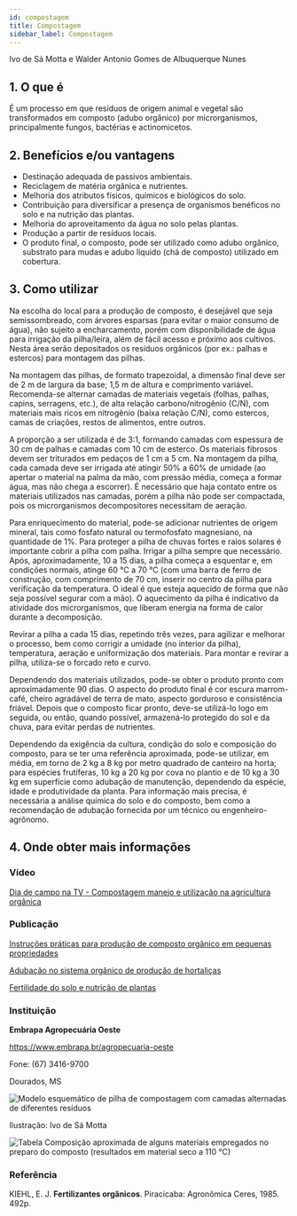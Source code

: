 ```yaml
---
id: compostagem
title: Compostagem
sidebar_label: Compostagem
---
```


<div className="center-textArticle">Ivo de Sá Motta e Walder Antonio Gomes de Albuquerque Nunes</div>

## **1. O que é**

É um processo em que resíduos de origem animal e vegetal são
transformados em composto (adubo orgânico) por
microrganismos, principalmente fungos, bactérias e
actinomicetos.

## **2. Benefícios e/ou vantagens**

- Destinação adequada de passivos ambientais.
- Reciclagem de matéria orgânica e nutrientes.
- Melhoria dos atributos físicos, químicos e biológicos do solo.
- Contribuição para diversificar a presença de organismos
  benéficos no solo e na nutrição das plantas.
- Melhoria do aproveitamento da água no solo pelas plantas.
- Produção a partir de resíduos locais.
- O produto final, o composto, pode ser utilizado como adubo
  orgânico, substrato para mudas e adubo líquido (chá de
  composto) utilizado em cobertura.

## **3. Como utilizar**

Na escolha do local para a produção de composto, é desejável
que seja semissombreado, com árvores esparsas (para evitar o
maior consumo de água), não sujeito a encharcamento, porém
com disponibilidade de água para irrigação da pilha/leira, além
de fácil acesso e próximo aos cultivos. Nesta área serão
depositados os resíduos orgânicos (por ex.: palhas e estercos)
para montagem das pilhas.

Na montagem das pilhas, de formato trapezoidal, a dimensão
final deve ser de 2 m de largura da base; 1,5 m de altura e
comprimento variável. Recomenda-se alternar camadas de
materiais vegetais (folhas, palhas, capins, serragens, etc.), de
alta relação carbono/nitrogênio (C/N), com materiais mais ricos
em nitrogênio (baixa relação C/N), como estercos, camas de
criações, restos de alimentos, entre outros.

A proporção a ser utilizada é de 3:1, formando camadas com
espessura de 30 cm de palhas e camadas com 10 cm de esterco.
Os materiais fibrosos devem ser triturados em pedaços de 1 cm a
5 cm. Na montagem da pilha, cada camada deve ser irrigada até
atingir 50% a 60% de umidade (ao apertar o material na palma da
mão, com pressão média, começa a formar água, mas não chega
a escorrer). É necessário que haja contato entre os materiais
utilizados nas camadas, porém a pilha não pode ser
compactada, pois os microrganismos decompositores
necessitam de aeração.

Para enriquecimento do material, pode-se adicionar nutrientes
de origem mineral, tais como fosfato natural ou termofosfato
magnesiano, na quantidade de 1%. Para proteger a pilha de
chuvas fortes e raios solares é importante cobrir a pilha com
palha. Irrigar a pilha sempre que necessário. Após,
aproximadamente, 10 a 15 dias, a pilha começa a esquentar e,
em condições normais, atinge 60 °C a 70 °C (com uma barra de
ferro de construção, com comprimento de 70 cm, inserir no
centro da pilha para verificação da temperatura. O ideal é que
esteja aquecido de forma que não seja possível segurar com a
mão). O aquecimento da pilha é indicativo da atividade dos
microrganismos, que liberam energia na forma de calor durante a
decomposição.

Revirar a pilha a cada 15 dias, repetindo três vezes, para agilizar
e melhorar o processo, bem como corrigir a umidade (no interior
da pilha), temperatura, aeração e uniformização dos materiais.
Para montar e revirar a pilha, utiliza-se o forcado reto e curvo.

Dependendo dos materiais utilizados, pode-se obter o produto
pronto com aproximadamente 90 dias. O aspecto do produto final
é cor escura marrom-café, cheiro agradável de terra de mato,
aspecto gorduroso e consistência friável. Depois que o composto
ficar pronto, deve-se utilizá-lo logo em seguida, ou então, quando
possível, armazená-lo protegido do sol e da chuva, para evitar
perdas de nutrientes.

Dependendo da exigência da cultura, condição do solo e
composição do composto, para se ter uma referência
aproximada, pode-se utilizar, em média, em torno de 2 kg a 8 kg
por metro quadrado de canteiro na horta; para espécies
frutíferas, 10 kg a 20 kg por cova no plantio e de 10 kg a 30 kg em
superfície como adubação de manutenção, dependendo da
espécie, idade e produtividade da planta. Para informação mais
precisa, é necessária a análise química do solo e do composto,
bem como a recomendação de adubação fornecida por um
técnico ou engenheiro-agrônomo.

## **4. Onde obter mais informações**

### Vídeo

[Dia de campo na TV - Compostagem manejo e utilização na agricultura orgânica](https://youtu.be/dp8L1yTK2-k)

### Publicação

[Instruções práticas para produção de composto orgânico em pequenas propriedades](https://bit.ly/33cpgJO)

[Adubação no sistema orgânico de produção de hortaliças](https://bit.ly/339R7tX)

[Fertilidade do solo e nutrição de plantas](https://bit.ly/2Y9s0XN)

### Instituição

**Embrapa Agropecuária Oeste**

https://www.embrapa.br/agropecuaria-oeste

Fone: (67) 3416-9700

Dourados, MS

![Modelo esquemático de pilha de compostagem com camadas alternadas de diferentes resíduos](/img/docs/21_compostagem/FOTO_01_COM_LEGENDA.jpg)

Ilustração: Ivo de Sá Motta

![Tabela Composição aproximada de alguns materiais empregados no preparo do composto (resultados em material seco a 110 °C)](/img/docs/21_compostagem/FOTO_02.jpg)

### Referência

KIEHL, E. J. **Fertilizantes orgânicos**. Piracicaba: Agronômica Ceres, 1985.
492p.
